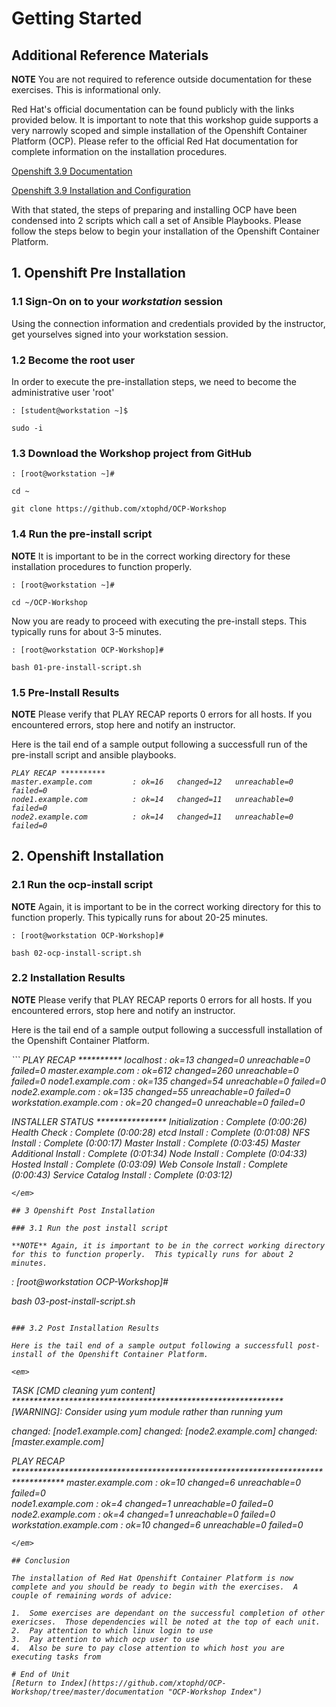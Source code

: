 # Getting Started

## Additional Reference Materials

**NOTE** You are not required to reference outside documentation for these exercises.  This is informational only.

Red Hat's official documentation can be found publicly with the links provided below.  It is important to note that this workshop guide supports a very narrowly scoped and simple installation of the Openshift Container Platform (OCP).  Please refer to the official Red Hat documentation for complete information on the installation procedures.

[Openshift 3.9 Documentation](https://access.redhat.com/documentation/en-us/openshift_container_platform/3.9/)

[Openshift 3.9 Installation and Configuration](https://access.redhat.com/documentation/en-us/openshift_container_platform/3.9/html/installation_and_configuration/)

With that stated, the steps of preparing and installing OCP have been condensed into 2 scripts which call a set of Ansible Playbooks.  Please follow the steps below to begin your installation of the Openshift Container Platform.

## 1. Openshift Pre Installation

### 1.1 Sign-On on to your *workstation* session

Using the connection information and credentials provided by the instructor, get yourselves signed into your workstation session.

### 1.2 Become the root user

In order to execute the pre-installation steps, we need to become the administrative user 'root'

    : [student@workstation ~]$ 
    
    sudo -i
    
### 1.3 Download the Workshop project from GitHub

    : [root@workstation ~]#
    
    cd ~
    
    git clone https://github.com/xtophd/OCP-Workshop

### 1.4 Run the pre-install script

**NOTE** It is important to be in the correct working directory for these installation procedures to function properly.  

```
: [root@workstation ~]#
    
cd ~/OCP-Workshop
```

Now you are ready to proceed with executing the pre-install steps.  This typically runs for about 3-5 minutes.    

```
: [root@workstation OCP-Workshop]#
   
bash 01-pre-install-script.sh
```

### 1.5 Pre-Install Results

**NOTE** Please verify that PLAY RECAP reports 0 errors for all hosts.  If you encountered errors, stop here and notify an instructor.

Here is the tail end of a sample output following a successfull run of the pre-install script and ansible playbooks.

<em>
    
```
PLAY RECAP **********
master.example.com         : ok=16   changed=12   unreachable=0    failed=0
node1.example.com          : ok=14   changed=11   unreachable=0    failed=0
node2.example.com          : ok=14   changed=11   unreachable=0    failed=0
```
</em>

## 2. Openshift Installation

### 2.1 Run the ocp-install script

**NOTE** Again, it is important to be in the correct working directory for this to function properly.  This typically runs for about 20-25 minutes.

```
: [root@workstation OCP-Workshop]#
  
bash 02-ocp-install-script.sh
```

### 2.2 Installation Results

**NOTE** Please verify that PLAY RECAP reports 0 errors for all hosts.  If you encountered errors, stop here and notify an instructor.

Here is the tail end of a sample output following a successfull installation of the Openshift Container Platform.

<em>
```
PLAY RECAP **********
localhost                  : ok=13   changed=0    unreachable=0    failed=0   
master.example.com         : ok=612  changed=260  unreachable=0    failed=0   
node1.example.com          : ok=135  changed=54   unreachable=0    failed=0   
node2.example.com          : ok=135  changed=55   unreachable=0    failed=0   
workstation.example.com    : ok=20   changed=0    unreachable=0    failed=0

INSTALLER STATUS ****************
Initialization             : Complete (0:00:26)
Health Check               : Complete (0:00:28)
etcd Install               : Complete (0:01:08)
NFS Install                : Complete (0:00:17)
Master Install             : Complete (0:03:45)
Master Additional Install  : Complete (0:01:34)
Node Install               : Complete (0:04:33)
Hosted Install             : Complete (0:03:09)
Web Console Install        : Complete (0:00:43)
Service Catalog Install    : Complete (0:03:12)
```
</em>

## 3 Openshift Post Installation

### 3.1 Run the post install script

**NOTE** Again, it is important to be in the correct working directory for this to function properly.  This typically runs for about 2 minutes.

```
: [root@workstation OCP-Workshop]#
        
bash 03-post-install-script.sh
```

### 3.2 Post Installation Results

Here is the tail end of a sample output following a successfull post-install of the Openshift Container Platform.

<em>
```
TASK [CMD cleaning yum content] **************************************************************
[WARNING]: Consider using yum module rather than running yum

changed: [node1.example.com]
changed: [node2.example.com]
changed: [master.example.com]

PLAY RECAP ***********************************************************************************
master.example.com         : ok=10   changed=6    unreachable=0    failed=0   
node1.example.com          : ok=4    changed=1    unreachable=0    failed=0   
node2.example.com          : ok=4    changed=1    unreachable=0    failed=0   
workstation.example.com    : ok=10   changed=6    unreachable=0    failed=0   
```
</em>

## Conclusion

The installation of Red Hat Openshift Container Platform is now complete and you should be ready to begin with the exercises.  A couple of remaining words of advice:

1.  Some exercises are dependant on the successful completion of other exericses.  Those dependencies will be noted at the top of each unit.
2.  Pay attention to which linux login to use
3.  Pay attention to which ocp user to use
4.  Also be sure to pay close attention to which host you are executing tasks from

# End of Unit
[Return to Index](https://github.com/xtophd/OCP-Workshop/tree/master/documentation "OCP-Workshop Index")
